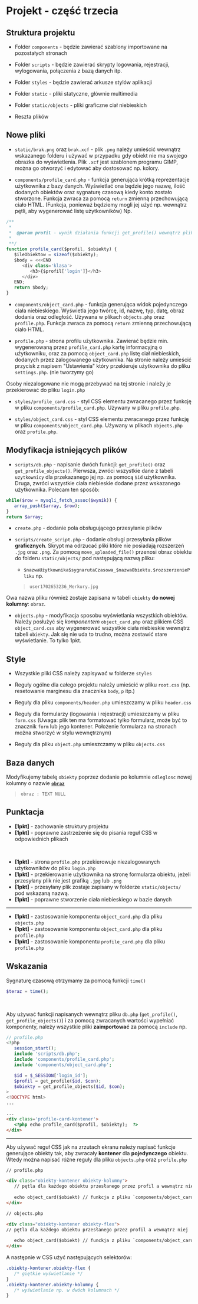 # Projekt - część trzecia

## Struktura projektu

- Folder `components` - będzie zawierać szablony importowane na pozostałych stronach

- Folder `scripts` - będzie zawierać skrypty logowania, rejestracji, wylogowania, połączenia z bazą danych itp.

- Folder `styles` - będzie zawierać arkusze stylów aplikacji

- Folder `static` - pliki statyczne, głównie multimedia

- Folder `static/objects` - pliki graficzne ciał niebieskich

- Reszta plików 

## Nowe pliki

- `static/brak.png` oraz `brak.xcf` - plik `.png` należy umieścić wewnątrz wskazanego folderu i używać w przypadku gdy obiekt nie ma swojego obrazka do wyświetlenia. Plik `.xcf` jest szablonem programu GIMP, można go otworzyć i edytować aby dostosować np. kolory.

- `components/profile_card.php` - funkcja generująca krótką reprezentacje użytkownika z bazy danych. Wyświetlać ona będzie jego nazwę, ilość dodanych obiektów oraz sygnaturę czasową kiedy konto zostało stworzone. Funkcja zwraca za pomocą `return` zmienną przechowującą ciało HTML.
(Funkcja, ponieważ będziemy mogli jej użyć np. wewnątrz pętli, aby wygenerować listę użytkowników)
Np.

```js
/**
 * 
 *  @param profil - wynik działania funkcji get_profile() wewnątrz pliku `db.php`.
 *
 **/
function profile_card($profil, $obiekty) {
   $ileObiektow = sizeof($obiekty);
   $body = <<<END
      <div class='klasa'>
         <h3>{$profil['login']}</h3>
      </div>
   END;
   return $body;
}
```

- `components/object_card.php` - funkcja generująca widok pojedynczego ciała niebieskiego. Wyświetla jego twórcę, id, nazwę, typ, datę, obraz dodania oraz odległość. Używana w plikach `objects.php` oraz `profile.php`. Funkcja zwraca za pomocą `return` zmienną przechowującą ciało HTML.

- `profile.php` - strona profilu użytkownika. Zawierać będzie min. wygenerowaną przez `profile_card.php` kartę informacyjną o użytkowniku, oraz za pomocą `object_card.php` listę ciał niebieskich, dodanych przez zalogowanego użytkownika.
Na stronie należy umieścić przycisk z napisem "Ustawienia" który przekieruje użytkownika do pliku `settings.php`. (nie tworzymy go)

Osoby niezalogowane nie mogą przebywać na tej stronie i należy je przekierować do pliku `login.php`

- `styles/profile_card.css` - styl CSS elementu zwracanego przez funkcję w pliku `components/profile_card.php`. Używany w pliku `profile.php`. 

- `styles/object_card.css` - styl CSS elementu zwracanego przez funkcję w pliku `components/object_card.php`. Używany w plikach `objects.php` oraz `profile.php`. 

## Modyfikacja istniejących plików

- `scripts/db.php` - napisanie dwóch funkcji: `get_profile()` oraz `get_profile_objects()`. Pierwsza, zwróci wszystkie dane z tabeli `uzytkownicy` dla przekazanego jej np. za pomocą `$id` użytkownika. Druga, zwróci wszystkie ciała niebieskie dodane przez wskazanego użytkownika. Polecam ten sposób:
```php
while($row = mysqli_fetch_assoc($wynik)) {
   array_push($array, $row);
}
return $array;
```

- `create.php` - dodanie pola obsługującego przesyłanie plików

- `scripts/create_script.php` - dodanie obsługi przesyłania plików **graficznych**. Skrypt ma odrzucać pliki które nie posiadają rozszerzeń `.jpg` oraz `.png`. Za pomocą `move_uploaded_file()` przenosi obraz obiektu do folderu `static/objects/` pod następującą nazwą pliku:
   - `$nazwaUżytkownika$sygnarutaCzasowa_$nazwaObiektu.$rozszerzeniePliku` np.
   
   > `user1702653236_Merkury.jpg`

Owa nazwa pliku również zostaje zapisana w tabeli `obiekty` **do nowej kolumny**: `obraz`.

- `objects.php` - modyfikacja sposobu wyświetlania wszystkich obiektów. Należy posłużyć się *komponentem* `object_card.php` oraz plikiem CSS `object_card.css` aby wygenerować wszystkie ciała niebieskie wewnątrz tabeli `obiekty`.
Jak się nie uda to trudno, można zostawić stare wyświetlanie. To tylko 1pkt.

## Style

- Wszystkie pliki CSS należy zapisywać w folderze `styles`

- Reguły ogólne dla całego projektu należy umieścić w pliku `root.css` (np. resetowanie marginesu dla znacznika `body`, `p` itp.)

- Reguły dla pliku `components/header.php` umieszczamy w pliku `header.css`

- Reguły dla formularzy (logowania i rejestracji) umieszczamy w pliku `form.css` (Uwaga: plik ten ma formatować tylko formularz, może być to znacznik `form` lub jego kontener. Położenie formularza na stronach można stworzyć w stylu wewnętrznym)

- Reguły dla pliku `object.php` umieszczamy w pliku `objects.css`

## Baza danych

Modyfikujemy tabelę `obiekty` poprzez dodanie po kolumnie `odleglosc` nowej kolumny o nazwie <u>**`obraz`**</u>

> `obraz : TEXT NULL`


## Punktacja

-  **[1pkt]** - zachowanie struktury projektu
-  **[1pkt]** - poprawne zastrzeżenie się do pisania reguł CSS w odpowiednich plikach


<br>

- **[1pkt]** - strona `profile.php` przekierowuje niezalogowanych użytkowników do pliku `login.php`
- **[1pkt]** - przekierowanie użytkownika na stronę formularza obiektu, jeżeli przesyłany plik nie jest grafiką `.jpg` lub `.png`
- **[1pkt]** - przesyłany plik zostaje zapisany w folderze `static/objects/` pod wskazaną nazwą.
- **[1pkt]** - poprawne stworzenie ciała niebieskiego w bazie danych

<hr>

- **[1pkt]** - zastosowanie komponentu `object_card.php` dla pliku `objects.php`
- **[1pkt]** - zastosowanie komponentu `object_card.php` dla pliku `profile.php`
- **[1pkt]** - zastosowanie komponentu `profile_card.php` dla pliku `profile.php`


## Wskazania

Sygnaturę czasową otrzymamy za pomocą funkcji `time()`

```php
$teraz = time();
```

<br>

Aby używać funkcji napisanych wewnątrz pliku `db.php` (`get_profile()`, `get_profile_objects()`) i za pomocą zwracanych wartości wypełniać komponenty, należy wszystkie pliki **zaimportować** za pomocą `include` np.

```php
// profile.php
<?php
   session_start();
   include 'scripts/db.php';
   include 'components/profile_card.php';
   include 'components/object_card.php';

   $id = $_SESSION['login_id'];
   $profil = get_profile($id, $con);
   $obiekty = get_profile_objects($id, $con);
>
<!DOCTYPE html>
...
```
```html
...
<div class='profile-card-kontener'>
   <?php echo profile_card($profil, $obiekty);  ?>
</div>
```

<hr>

Aby używać reguł CSS jak na zrzutach ekranu należy napisać funkcje generujące obiekty tak, aby zwracały **kontener** dla **pojedynczego** obiektu. 
Wtedy można napisać różne reguły dla pliku `objects.php` oraz `profile.php`
```html
// profile.php

<div class="obiekty-kontener obiekty-kolumny">
   // pętla dla każdego obiektu przesłanego przez profil a wewnątrz niej
   
   echo object_card($obiekt) // funkcja z pliku `components/object_card.php`
</div>
```
```html
// objects.php

<div class="obiekty-kontener obiekty-flex">
// pętla dla każdego obiektu przesłanego przez profil a wewnątrz niej
   
   echo object_card($obiekt) // funckja z pliku `components/object_card.php``
</div>
```

A następnie w CSS użyć następujących selektorów:

```css
.obiekty-kontener.obiekty-flex {
   /* giętkie wyświetlanie */
}
.obiekty-kontener.obiekty-kolumny {
   /* wyświetlanie np. w dwóch kolumnach */
}
```
